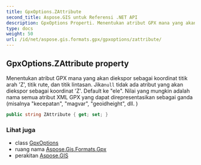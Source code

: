 ```yaml
---
title: GpxOptions.ZAttribute
second_title: Aspose.GIS untuk Referensi .NET API
description: GpxOptions Properti. Menentukan atribut GPX mana yang akan diekspor sebagai koordinat titik arah Z titik rute dan titik lintasan. Jikanull tidak ada atribut yang akan diekspor sebagai koordinat Z. Default ke ele. Nilai yang mungkin adalah nama semua atribut XML GPX yang dapat direpresentasikan sebagai ganda misalnya kecepatan magvar geoidheight dll. 
type: docs
weight: 50
url: /id/net/aspose.gis.formats.gpx/gpxoptions/zattribute/
---
```

## GpxOptions.ZAttribute property

Menentukan atribut GPX mana yang akan diekspor sebagai koordinat titik arah 'Z', titik rute, dan titik lintasan. Jika`null` tidak ada atribut yang akan diekspor sebagai koordinat 'Z'. Default ke "ele". Nilai yang mungkin adalah nama semua atribut XML GPX yang dapat direpresentasikan sebagai ganda (misalnya "kecepatan", "magvar", "geoidheight", dll. )

```csharp
public string ZAttribute { get; set; }
```

### Lihat juga

* class [GpxOptions](../)
* ruang nama [Aspose.Gis.Formats.Gpx](../../gpxoptions/)
* perakitan [Aspose.GIS](../../../)



